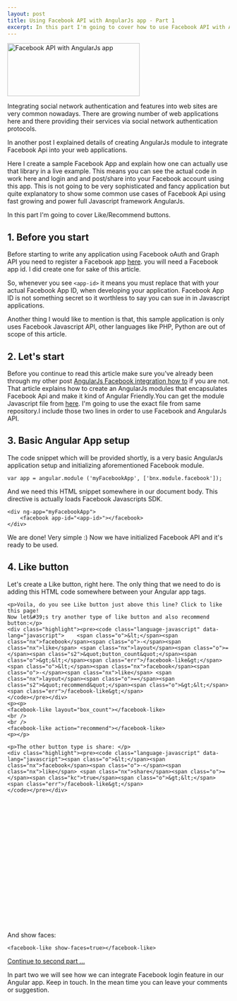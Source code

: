 ```yaml
---
layout: post
title: Using Facebook API with AngularJs app - Part 1
excerpt: In this part I'm going to cover how to use Facebook API with AngularJs App to implement Like, Recommend and Share buttons. Let's add some cool social features in our AngularJs apps easily.
---
```


<img class="size-medium wp-image-845 aligncenter" title="AngularJS Facebook" alt="Facebook API with AngularJs app" src="http://www.boynux.com/wp-content/uploads/2014/03/angularjs-facebook-300x120.png" width="300" height="120" />

Integrating social network authentication and features into web sites are very common nowadays. There are growing number of web applications here and there providing their services via social network authentication protocols. 

In another post I explained details of creating AngularJs module to integrate Facebook Api into your web applications.

Here I create a sample Facebook App and explain how one can actually use that library in a live example. This means you can see the actual code in work here and login and and post/share into your Facebook account using this app. This is not going to be very sophisticated and fancy application but quite explanatory to show some common use cases of Facebook Api using fast growing and power full Javascript framework AngularJs.

<script async src="//pagead2.googlesyndication.com/pagead/js/adsbygoogle.js"></script> <!-- Responsive Display --><ins class="adsbygoogle" style="display:block" data-ad-client="ca-pub-7360583392867579" data-ad-slot="4587256441" data-ad-format="auto"></ins> <script> (adsbygoogle = window.adsbygoogle || []).push({}); </script>

In this part I'm going to cover Like/Recommend buttons. 

## 1\. Before you start

Before starting to write any application using Facebook oAuth and Graph API you need to register a Facebook app <a title="Facebook apps" href="https://developers.facebook.com/apps" target="_blank">here</a>. you will need a Facebook app id. I did create one for sake of this article.
  
So, whenever you see `<app-id>` it means you must replace that with your actual Facebook App ID, when developing your application. Facebook App ID is not something secret so it worthless to say you can sue in in Javascript applications.

Another thing I would like to mention is that, this sample application is only uses Facebook Javascript API, other languages like PHP, Python are out of scope of this article.

## 2. Let's start

Before you continue to read this article make sure you've already been through my other post [AngularJs Facebook integration how to](http://www.boynux.com/angularjs-facebook-integration/) if you are not. That article explains how to create an AngularJs modules that encapsulates Facebook Api and make it kind of Angular Friendly.You can get the module Javascript file from [here](https://github.com/boynux/AngularFacebook). I'm going to use the exact file from same repository.I include those two lines in order to use Facebook and AngularJs API.

## 3. Basic Angular App setup

The code snippet which will be provided shortly, is a very basic AngularJs application setup and initializing aforementioned Facebook module.

    var app = angular.module ('myFacebookApp', ['bnx.module.facebook']);

And we need this HTML snippet somewhere in our document body. This directive is actually loads Facebook Javascripts SDK. 

    <div ng-app="myFacebookApp">
        <facebook app-id="<app-id>"></facebook>
    </div>

We are done! Very simple :) Now we have initialized Facebook API and it's ready to be used.
  
## 4. Like button

Let's create a Like button, right here. The only thing that we need to do is adding this HTML code somewhere between your Angular app tags.

<facebook-like></facebook-like>

<script src="//ajax.googleapis.com/ajax/libs/angularjs/1.2.15/angular.min.js"></script>
<script src="{{ site.baseurl }}/js/facebook.js?"></script>
<script language="javascript">
    var app = angular.module ('myFacebookApp', ['bnx.module.facebook']);
</script> 
  
<div ng-app="myFacebookApp">
  <facebook app-id="1491187207767298"></facebook> 
  <facebook-like></facebook-like>

    <p>Voila, do you see Like button just above this line? Click to like this page!
    Now let&#39;s try another type of like button and also recommend button:</p>
    <div class="highlight"><pre><code class="language-javascript" data-lang="javascript">    <span class="o">&lt;</span><span class="nx">facebook</span><span class="o">-</span><span class="nx">like</span> <span class="nx">layout</span><span class="o">=</span><span class="s2">&quot;button_count&quot;</span><span class="o">&gt;&lt;</span><span class="err">/facebook-like&gt;</span>
    <span class="o">&lt;</span><span class="nx">facebook</span><span class="o">-</span><span class="nx">like</span> <span class="nx">layout</span><span class="o">=</span><span class="s2">&quot;recommend&quot;</span><span class="o">&gt;&lt;</span><span class="err">/facebook-like&gt;</span>
    </code></pre></div>
    <p><p> 
    <facebook-like layout="box_count"></facebook-like> 
    <br /> 
    <br /> 
    <facebook-like action="recommend"></facebook-like> 
    <p></p>

    <p>The other button type is share: </p>
    <div class="highlight"><pre><code class="language-javascript" data-lang="javascript"><span class="o">&lt;</span><span class="nx">facebook</span><span class="o">-</span><span class="nx">like</span> <span class="nx">share</span><span class="o">=</span><span class="kc">true</span><span class="o">&gt;&lt;</span><span class="err">/facebook-like&gt;</span>
    </code></pre></div>

<div>
   <facebook-like  action="like" share='true'>&nbsp;</facebook-like>
</div>
    <br /> 

<script async src="//pagead2.googlesyndication.com/pagead/js/adsbygoogle.js"></script> <!-- Display Rect Medium --><ins class="adsbygoogle" style="display:inline-block;width:300px;height:250px" data-ad-client="ca-pub-7360583392867579" data-ad-slot="7261521241"></ins> <script> (adsbygoogle = window.adsbygoogle || []).push({}); </script>

<p>And show faces: </p>
<div class="highlight"><pre><code class="language-javascript" data-lang="javascript"><span class="o">&lt;</span><span class="nx">facebook</span><span class="o">-</span><span class="nx">like</span> <span class="nx">show</span><span class="o">-</span><span class="nx">faces</span><span class="o">=</span><span class="kc">true</span><span class="o">&gt;&lt;</span><span class="err">/facebook-like&gt;</span>
</code></pre></div>
<p><facebook-like show-faces='true'></facebook-like></p>

<p><a href="http://www.boynux.com/facebook-api-with-angularjs-app-part-2/">Continue to second part ...</a></p>

<p>In part two we will see how we can integrate Facebook login feature in our Angular app. Keep in touch. In the mean time you can leave your comments or suggestion.</p>

</div>
